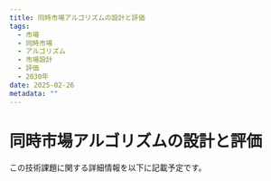 ```yaml
---
title: 同時市場アルゴリズムの設計と評価
tags:
  - 市場
  - 同時市場
  - アルゴリズム
  - 市場設計
  - 評価
  - 2030年
date: 2025-02-26
metadata: ""
---
```


# 同時市場アルゴリズムの設計と評価

この技術課題に関する詳細情報を以下に記載予定です。
